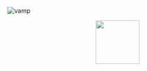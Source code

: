 ![vamp](https://github.com/Iecn/Iecn/blob/main/images/angelina_kapllani_2-removebg-preview.png?raw=true)

<div id="header" align="center">
  <img src="https://media.giphy.com/media/M9gbBd9nbDrOTu1Mqx/giphy.gif" width="100"/>
</div>
